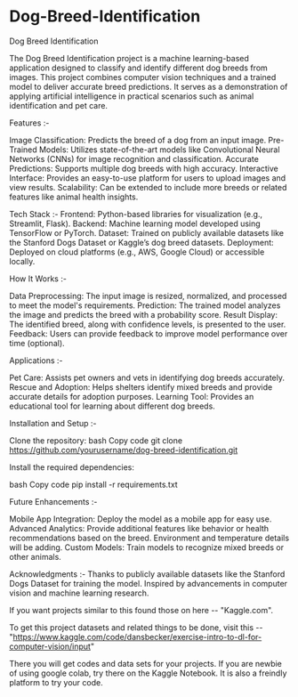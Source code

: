 # Dog-Breed-Identification

Dog Breed Identification


The Dog Breed Identification project is a machine learning-based application designed to classify and identify different dog breeds from images. This project combines computer vision techniques and a trained model to deliver accurate breed predictions. It serves as a demonstration of applying artificial intelligence in practical scenarios such as animal identification and pet care.


Features :-

Image Classification: Predicts the breed of a dog from an input image.
Pre-Trained Models: Utilizes state-of-the-art models like Convolutional Neural Networks (CNNs) for image recognition and classification.
Accurate Predictions: Supports multiple dog breeds with high accuracy.
Interactive Interface: Provides an easy-to-use platform for users to upload images and view results.
Scalability: Can be extended to include more breeds or related features like animal health insights.


Tech Stack :-
Frontend: Python-based libraries for visualization (e.g., Streamlit, Flask).
Backend: Machine learning model developed using TensorFlow or PyTorch.
Dataset: Trained on publicly available datasets like the Stanford Dogs Dataset or Kaggle’s dog breed datasets.
Deployment: Deployed on cloud platforms (e.g., AWS, Google Cloud) or accessible locally.


How It Works :-

Data Preprocessing: The input image is resized, normalized, and processed to meet the model's requirements.
Prediction: The trained model analyzes the image and predicts the breed with a probability score.
Result Display: The identified breed, along with confidence levels, is presented to the user.
Feedback: Users can provide feedback to improve model performance over time (optional).


Applications :-

Pet Care: Assists pet owners and vets in identifying dog breeds accurately.
Rescue and Adoption: Helps shelters identify mixed breeds and provide accurate details for adoption purposes.
Learning Tool: Provides an educational tool for learning about different dog breeds.


Installation and Setup :-

Clone the repository:
bash
Copy code
git clone https://github.com/yourusername/dog-breed-identification.git

Install the required dependencies:

bash
Copy code
pip install -r requirements.txt


Future Enhancements :-

Mobile App Integration: Deploy the model as a mobile app for easy use.
Advanced Analytics:
Provide additional features like behavior or health recommendations based on the breed.
Environment and temperature details will be adding.
Custom Models: Train models to recognize mixed breeds or other animals.


Acknowledgments :-
Thanks to publicly available datasets like the Stanford Dogs Dataset for training the model.
Inspired by advancements in computer vision and machine learning research.

If you want projects similar to this found those on here -- "Kaggle.com".

To get this project datasets and related things to be done, visit this -- "https://www.kaggle.com/code/dansbecker/exercise-intro-to-dl-for-computer-vision/input"

There you will get codes and data sets for your projects. If you are newbie of using google colab, try there on the Kaggle Notebook. It is also a freindly platform to try your code.
